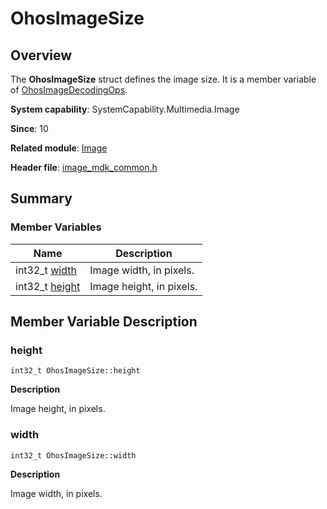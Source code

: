 # OhosImageSize


## Overview

The **OhosImageSize** struct defines the image size. It is a member variable of [OhosImageDecodingOps](_ohos_image_decoding_ops.md).

**System capability**: SystemCapability.Multimedia.Image

**Since**: 10

**Related module**: [Image](image.md)

**Header file**: [image_mdk_common.h](image__mdk__common_8h.md)


## Summary


### Member Variables

| Name| Description| 
| -------- | -------- |
| int32_t [width](#width) | Image width, in pixels. |
| int32_t [height](#height) | Image height, in pixels. |


## Member Variable Description


### height

```
int32_t OhosImageSize::height
```

**Description**

Image height, in pixels.


### width

```
int32_t OhosImageSize::width
```

**Description**

Image width, in pixels.
